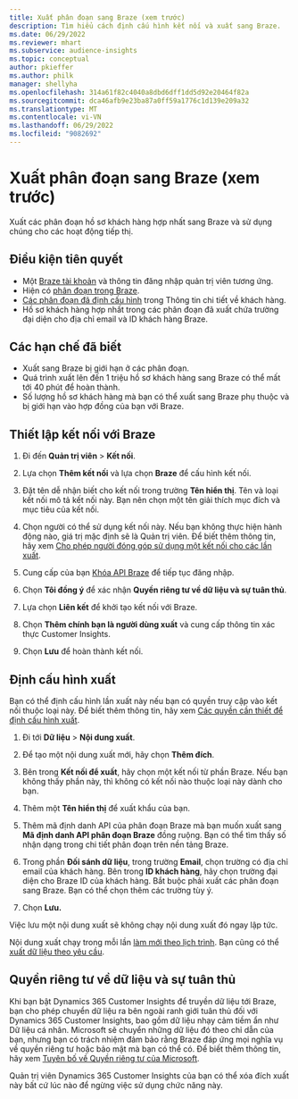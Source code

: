 ```yaml
---
title: Xuất phân đoạn sang Braze (xem trước)
description: Tìm hiểu cách định cấu hình kết nối và xuất sang Braze.
ms.date: 06/29/2022
ms.reviewer: mhart
ms.subservice: audience-insights
ms.topic: conceptual
author: pkieffer
ms.author: philk
manager: shellyha
ms.openlocfilehash: 314a61f82c4040a8dbd6dff1dd5d92e20464f82a
ms.sourcegitcommit: dca46afb9e23ba87a0ff59a1776c1d139e209a32
ms.translationtype: MT
ms.contentlocale: vi-VN
ms.lasthandoff: 06/29/2022
ms.locfileid: "9082692"
---
```

# <a name="export-segments-to-braze-preview"></a>Xuất phân đoạn sang Braze (xem trước)

Xuất các phân đoạn hồ sơ khách hàng hợp nhất sang Braze và sử dụng chúng cho các hoạt động tiếp thị.

## <a name="prerequisites"></a>Điều kiện tiên quyết

- Một [Braze tài khoản](https://www.braze.com/) và thông tin đăng nhập quản trị viên tương ứng.
- Hiện có [phân đoạn trong Braze](https://www.braze.com/docs/user_guide/engagement_tools/segments/creating_a_segment/).
- [Các phân đoạn đã định cấu hình](segments.md) trong Thông tin chi tiết về khách hàng.
- Hồ sơ khách hàng hợp nhất trong các phân đoạn đã xuất chứa trường đại diện cho địa chỉ email và ID khách hàng Braze.

## <a name="known-limitations"></a>Các hạn chế đã biết

- Xuất sang Braze bị giới hạn ở các phân đoạn.
- Quá trình xuất lên đến 1 triệu hồ sơ khách hàng sang Braze có thể mất tới 40 phút để hoàn thành.
- Số lượng hồ sơ khách hàng mà bạn có thể xuất sang Braze phụ thuộc và bị giới hạn vào hợp đồng của bạn với Braze.

## <a name="set-up-connection-to-braze"></a>Thiết lập kết nối với Braze

1. Đi đến **Quản trị viên** > **Kết nối**.

1. Lựa chọn **Thêm kết nối** và lựa chọn **Braze** để cấu hình kết nối.

1. Đặt tên dễ nhận biết cho kết nối trong trường **Tên hiển thị**. Tên và loại kết nối mô tả kết nối này. Bạn nên chọn một tên giải thích mục đích và mục tiêu của kết nối.

1. Chọn người có thể sử dụng kết nối này. Nếu bạn không thực hiện hành động nào, giá trị mặc định sẽ là Quản trị viên. Để biết thêm thông tin, hãy xem [Cho phép người đóng góp sử dụng một kết nối cho các lần xuất](connections.md#allow-contributors-to-use-a-connection-for-exports).

1. Cung cấp của bạn [Khóa API Braze](https://www.braze.com/docs/api/basics/) để tiếp tục đăng nhập.

1. Chọn **Tôi đồng ý** để xác nhận **Quyền riêng tư về dữ liệu và sự tuân thủ**.

1. Lựa chọn **Liên kết** để khởi tạo kết nối với Braze.

1. Chọn **Thêm chính bạn là người dùng xuất** và cung cấp thông tin xác thực Customer Insights.

1. Chọn **Lưu** để hoàn thành kết nối.

## <a name="configure-an-export"></a>Định cấu hình xuất

Bạn có thể định cấu hình lần xuất này nếu bạn có quyền truy cập vào kết nối thuộc loại này. Để biết thêm thông tin, hãy xem [Các quyền cần thiết để định cấu hình xuất](export-destinations.md#set-up-a-new-export).

1. Đi tới **Dữ liệu** > **Nội dung xuất**.

1. Để tạo một nội dung xuất mới, hãy chọn **Thêm đích**.

1. Bên trong **Kết nối để xuất**, hãy chọn một kết nối từ phần Braze. Nếu bạn không thấy phần này, thì không có kết nối nào thuộc loại này dành cho bạn.  

1. Thêm một **Tên hiển thị** để xuất khẩu của bạn.

1. Thêm mã định danh API của phân đoạn Braze mà bạn muốn xuất sang **Mã định danh API phân đoạn Braze** đồng ruộng. Bạn có thể tìm thấy số nhận dạng trong chi tiết phân đoạn trên nền tảng Braze.

1. Trong phần **Đối sánh dữ liệu**, trong trường **Email**, chọn trường có địa chỉ email của khách hàng. Bên trong **ID khách hàng**, hãy chọn trường đại diện cho Braze ID của khách hàng. Bắt buộc phải xuất các phân đoạn sang Braze. Bạn có thể chọn thêm các trường tùy ý.

1. Chọn **Lưu.**

Việc lưu một nội dung xuất sẽ không chạy nội dung xuất đó ngay lập tức.

Nội dung xuất chạy trong mỗi lần [làm mới theo lịch trình](system.md#schedule-tab). Bạn cũng có thể [xuất dữ liệu theo yêu cầu](export-destinations.md#run-exports-on-demand). 


## <a name="data-privacy-and-compliance"></a>Quyền riêng tư về dữ liệu và sự tuân thủ

Khi bạn bật Dynamics 365 Customer Insights để truyền dữ liệu tới Braze, bạn cho phép chuyển dữ liệu ra bên ngoài ranh giới tuân thủ đối với Dynamics 365 Customer Insights, bao gồm dữ liệu nhạy cảm tiềm ẩn như Dữ liệu cá nhân. Microsoft sẽ chuyển những dữ liệu đó theo chỉ dẫn của bạn, nhưng bạn có trách nhiệm đảm bảo rằng Braze đáp ứng mọi nghĩa vụ về quyền riêng tư hoặc bảo mật mà bạn có thể có. Để biết thêm thông tin, hãy xem [Tuyên bố về Quyền riêng tư của Microsoft](https://go.microsoft.com/fwlink/?linkid=396732).

Quản trị viên Dynamics 365 Customer Insights của bạn có thể xóa đích xuất này bất cứ lúc nào để ngừng việc sử dụng chức năng này.
